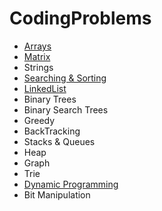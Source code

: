 # CodingProblems
* [Arrays](./Array)
* [Matrix](./Matrix)
* Strings
* [Searching & Sorting](./SearchingAndSorting)
* [LinkedList](./LinkedList)
* Binary Trees
* Binary Search Trees
* Greedy
* BackTracking
* Stacks & Queues
* Heap
* Graph
* Trie
* [Dynamic Programming](./DynamicProgramming)
* Bit Manipulation
